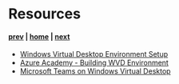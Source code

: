 # Resources

#### [prev](./management.md) | [home](./welcome.md)  | [next](./training.md)

* [Windows Virtual Desktop Environment Setup](https://docs.microsoft.com/en-us/azure/virtual-desktop/environment-setup)
* [Azure Academy - Building WVD Environment](https://aka.ms/AzureAcademy-WVD)
* [Microsoft Teams on Windows Virtual Desktop](https://docs.microsoft.com/en-us/azure/virtual-desktop/teams-on-wvd)


